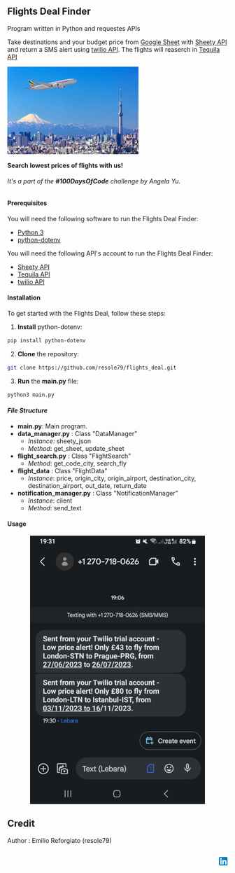 ## Flights Deal Finder

Program written in Python and requestes APIs      

Take destinations and your budget price from [Google Sheet](https://docs.google.com/spreadsheets/d/1JLzSFlrqfka_8t1aQa0lB5ghG4MnUPgeUA6jOtapp-Y/edit#gid=0) with [Sheety API](https://sheety.co/) and return a SMS alert using [twilio API](https://www.twilio.com/en-us). The flights will reaserch in [Tequila API](https://tequila.kiwi.com/portal/login)


![Flights Deal Finder](./images/Flights_deal_finder.png)

**Search lowest prices of flights with us!**


###### It's a part of the **#100DaysOfCode** challenge by Angela Yu. ######


#### Prerequisites
You will need the following software to run the Flights Deal Finder:
 - [Python 3](https://www.python.org/downloads/)
 - [python-dotenv](https://pypi.org/project/python-dotenv/)

You will need the following API's account to run the Flights Deal Finder:
 - [Sheety API](https://sheety.co/)       
 - [Tequila API](https://tequila.kiwi.com/portal/login)
 - [twilio API](https://www.twilio.com/en-us)

#### Installation
To get started with the Flights Deal, follow these steps:

1. **Install** python-dotenv:

```sh
pip install python-dotenv
```

2. **Clone** the repository:

```sh
git clone https://github.com/resole79/flights_deal.git
```

3. **Run** the **main.py** file:

```sh
python3 main.py
```     

#### *File Structure*
 - **main.py**: Main program.       
 - **data_manager.py** : Class "DataManager"        
	 - *Instance*: sheety_json       
	- *Method*: get_sheet, update_sheet       
 - **flight_search.py** : Class "FlightSearch"       
 	- *Method*: get_code_city, search_fly       
 - **flight_data** : Class "FlightData"
 	 - *Instance*: price, origin_city, origin_airport, destination_city, destination_airport, out_date, return_date        
 - **notification_manager.py** : Class "NotificationManager"        
	 - *Instance*: client        
	 - *Method*: send_text       

#### **Usage**

<p align="center"><img src="./images/flights_deal_0.png"/><br><i></i></p>

## **Credit**

Author : Emilio Reforgiato (resole79)

##
<p align="right"><a href="https://www.linkedin.com/in/emilio-reforgiato/" target=”_blank” ><img src="./images/in_logo.png" /></a></p>


